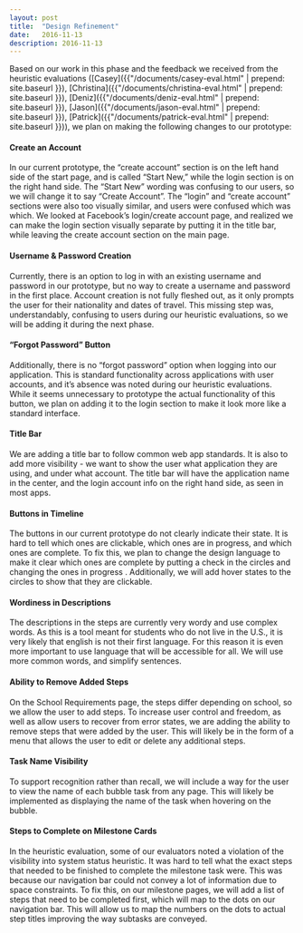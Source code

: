 ```yaml
---
layout: post
title:  "Design Refinement"
date:   2016-11-13
description: 2016-11-13
---
```


Based on our work in this phase and the feedback we received from the heuristic evaluations ([Casey]({{"/documents/casey-eval.html" | prepend: site.baseurl }}), [Christina]({{"/documents/christina-eval.html" | prepend: site.baseurl }}), [Deniz]({{"/documents/deniz-eval.html" | prepend: site.baseurl }}), [Jason]({{"/documents/jason-eval.html" | prepend: site.baseurl }}), [Patrick]({{"/documents/patrick-eval.html" | prepend: site.baseurl }})), we plan on making the following changes to our prototype:

#### Create an Account
In our current prototype, the “create account” section is on the left hand side of the start page, and is called “Start New,” while the login section is on the right hand side. The “Start New” wording was confusing to our users, so we will change it to say “Create Account”. The “login” and “create account” sections were also too visually similar, and users were confused which was which. We looked at Facebook’s login/create account page, and realized we can make the login section visually separate by putting it in the title bar, while leaving the create account section on the main page.


#### Username & Password Creation
Currently, there is an option to log in with an existing username and password in our prototype, but no way to create a username and password in the first place. Account creation is not fully fleshed out, as it only prompts the user for their nationality and dates of travel. This missing step was, understandably, confusing to users during our heuristic evaluations, so we will be adding it during the next phase.


#### “Forgot Password” Button
Additionally, there is no “forgot password” option when logging into our application. This is standard functionality across applications with user accounts, and it’s absence was noted during our heuristic evaluations. While it seems unnecessary to prototype the actual functionality of this button, we plan on adding it to the login section to make it look more like a standard interface.


#### Title Bar
We are adding a title bar to follow common web app standards. It is also to add more visibility - we want to show the user what application they are using, and under what account. The title bar will have the application name in the center, and the login account info on the right hand side, as seen in most apps.


#### Buttons in Timeline
The buttons in our current prototype do not clearly indicate their state. It is hard to tell which ones are clickable, which ones are in progress, and which ones are complete. To fix this, we plan to change the design language to make it clear which ones are complete by putting a check in the circles and changing the ones in progress . Additionally, we will add hover states to the circles to show that they are clickable.


#### Wordiness in Descriptions
The descriptions in the steps are currently very wordy and use complex words. As this is a tool meant for students who do not live in the U.S., it is very likely that english is not their first language. For this reason it is even more important to use language that will be accessible for all. We will use more common words, and simplify sentences.


#### Ability to Remove Added Steps
On the School Requirements page, the steps differ depending on school, so we allow the user to add steps. To increase user control and freedom, as well as allow users to recover from error states, we are adding the ability to remove steps that were added by the user. This will likely be in the form of a menu that allows the user to edit or delete any additional steps.


#### Task Name Visibility
To support recognition rather than recall, we will include a way for the user to view the name of each bubble task from any page. This will likely be implemented as displaying the name of the task when hovering on the bubble.


#### Steps to Complete on Milestone Cards
In the heuristic evaluation, some of our evaluators noted a violation of the visibility into system status heuristic. It was hard to tell what the exact steps that needed to be finished to complete the milestone task were. This was because our navigation bar could not convey a lot of information due to space constraints. To fix this, on our milestone pages, we will add a list of steps that need to be completed first, which will map to the dots on our navigation bar. This will allow us to map the numbers on the dots to actual step titles improving the way subtasks are conveyed.
